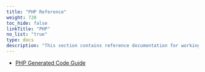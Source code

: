 ```yaml
---
title: "PHP Reference"
weight: 720
toc_hide: false
linkTitle: "PHP"
no_list: "true"
type: docs
description: "This section contains reference documentation for working with protocol buffer classes in PHP"
---
```

    

*   [PHP Generated Code Guide](/reference/php/php-generated)
